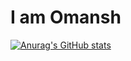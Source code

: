 

# I am Omansh

[![Anurag's GitHub stats](https://github-readme-stats.vercel.app/api?username=OmanshKothari)](https://github.com/anuraghazra/github-readme-stats)
